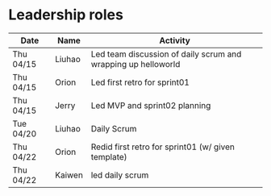 # Leadership roles

| Date      | Name              | Activity                                               |
|-----------|-------------------|--------------------------------------------------------|
| Thu 04/15 | Liuhao      | Led team discussion of daily scrum and wrapping up helloworld  | 
| Thu 04/15 | Orion  | Led first retro for sprint01        | 
| Thu 04/15 | Jerry       | Led MVP and sprint02 planning                                  |
| Tue 04/20 | Liuhao      | Daily Scrum  | 
| Thu 04/22 | Orion      | Redid first retro for sprint01 (w/ given template) | 
| Thu 04/22 | Kaiwen      | led daily scrum  | 
